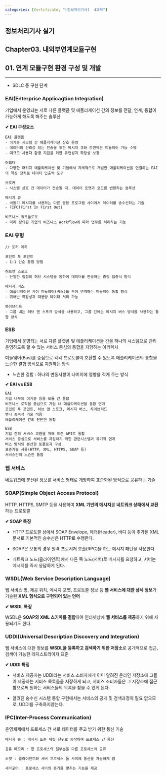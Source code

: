 ```yaml
---
categories: [Certificate, "[정보처리기사]  4과목"]
---
```


## 정보처리기사 실기

## Chapter03. 내외부연계모듈구현

## 01. 연계 모듈구현 환경 구성 및 개발

<hr>

- SDLC 중 구현 단계

### EAI(Enterprise Applicagtion Integration)

기업에서 운영되는 서로 다른 플랫폼 및 애플리케이션 간의 정보를 전달, 연계, 통합이 가능하게 해도록 해주는 솔루션

**✔ EAI 구성요소**

```
EAI 플랫폼 
- 이기종 시스템 간 애플리케이션 상호 운영
- 데이터의 신뢰성 있는 전송을 위한 메시지 큐와 트랜잭션 미들웨어 기능 수행
- 대규모 사용자 환경 지원을 위한 유연성과 확장성 보장

어댑터
- 다양한 패키지 애플리케이션 및 기업에서 자체적으로 개발한 애플리케이션을 연결하는 EAI의 핵심 장치로 데이터 입출력 도구

브로커
- 시스템 상호 간 데이터가 전송될 때, 데이터 포맷과 코드를 변환하는 솔루션

메시지 큐
- 비동기 메시지를 사용하는 다른 응용 프로그램 사이에서 데이터를 송수신하는 기술
- FIFO(First In First Out)

비즈니스 워크플로우
- 미리 정의된 기업의 비즈니스 Workflow에 따라 업무를 처리하는 기능
```

### EAI 유형

```
// 포허 메하

포인트 투 포인트 
- 1:1 단순 통합 방법

허브앤 스포크
- 단일한 접점의 허브 시스템을 통하여 데이터를 전송하는 중앙 집중식 방식

메시지 버스
- 애플리케이션 사이 미들웨어(버스)를 두어 연계하는 미들웨어 통합 방식
- 뛰어난 확장성과 대용량 데이터 처리 가능

하이브리드
- 그룹 내는 허브 앤 스포크 방식을 사용하고, 그룹 간에는 메시지 버스 방식을 사용하는 통합 방식
```

### ESB

기업에서 운영되는 서로 다른 플랫폼 및 애플리케이션들 간을 하나의 시스템으로 관리 운영하도록 할 수 있는 서비스 중심의 통합을 지향하는 아키텍처

미들웨어(Bus)를 중심으로 각각 프로토콜이 호환할 수 있도록 애플리케이션의 통합을 느슨한 결합 방식으로 지원하는 방식

- 느슨한 결합 : 하나의 변동사항이 나머지에 영향을 적게 주는 방식

**✔ EAI vs ESB**

```
EAI
기업 내부의 이기종 응용 모듈 간 통합
비즈니스 로직을 중심으로 기업 내 애플리케이션을 통합 연계
포인트 투 포인트, 허브 앤 스포크, 메시지 버스, 하이브리드
밴더 종속적 기술 적용
애플리케이션 간의 단단한 통합

ESB
기업 간의 서비스 교환을 위해 표준 API로 통합
서비스 중심으로 서비스를 지원하기 위한 관련시스템과 유기적 연계
버스 방식의 분산형 토폴로지 구성
표준기술 사용(HTTP, XML, HTTPS, SOAP 등)
서비스간의 느슨한 통합
```

### 웹 서비스

네트워크에 분산된 정보를 서비스 형태로 개방하여 표준화된 방식으로 공유하는 기술

### SOAP(Simple Object Access Protocol)

HTTP, HTTPS, SMTP 등을 사용하여 **XML 기반의 메시지**를 **네트워크 상태에서 교환**하는 프로토콜

**✔ SOAP 특징**

- HTTP 프로토콜 상에서 SOAP Envelope, 헤더(Header), 바디 등이 추가된 XML 문서로 기본적인 송수신은 HTTP로 수행한다.

- SOAP은 보통의 경우 원격 프로시저 호출(RPC)을 하는 메시지 패턴을 사용한다.

- 네트워크 노드(클라이언트)에서 다른 쪽 노드(서버)로 메시지를 요청하고, 서버는 메시지를 즉시 응답하게 된다.

### WSDL(Web Service Description Language)

웹 서비스 명, 제공 위치, 메시지 포맷, 프로토콜 정보 등 **웹 서비스에 대한 상세 정보**가 기술된 **XML 형식으로 구현되어 있는 언어**

**✔ WSDL 특징**

WSDL은 **SOAP와 XML 스키마를 결합**하여 인터넷상에 **웹 서비스를 제공**하기 위해 사용되기도 한다.

### UDDI(Universal Description Discovery and Integration)

웹 서비스에 대한 정보를 **WSDL을 등록하고 검색하기 위한 저장소**로 공개적으로 접근, 검색이 가능한 레지스트리이자 표준

**✔ UDDI 특징**

- 서비스 제공자는 UDDI라는 서비스 소비자에게 이미 알려진 온라인 저장소에 그들이 제공하는 서비스 목록들을 저장하게 되고, 서비스 소비자들은 그 저장소에 접근함으로써 원하는 서비스들의 목록을 찾을 수 있게 된다.

- 알려진 송수신 시스템 통합 구현에서는 서비스의 공개 및 검색과정이 필요 없으므로, UDDI를 구축하지않는다.

### IPC(Inter-Process Communication)

운영체제에서 프로세스 간 서로 데이터를 주고 받기 위한 통신 기술

```
메시지 큐 : 메시지 또는 패킷 단위로 동작하여 프로세스 간 통신

공유 메모리 : 한 프로세스의 일부분을 다른 프로세스와 공유

소켓 : 클라이언트와 서버 프로세스 둘 사이에 통신을 가능하게 함

세마포어 : 프로세스 사이의 동기를 맞추는 기능을 제공
```


